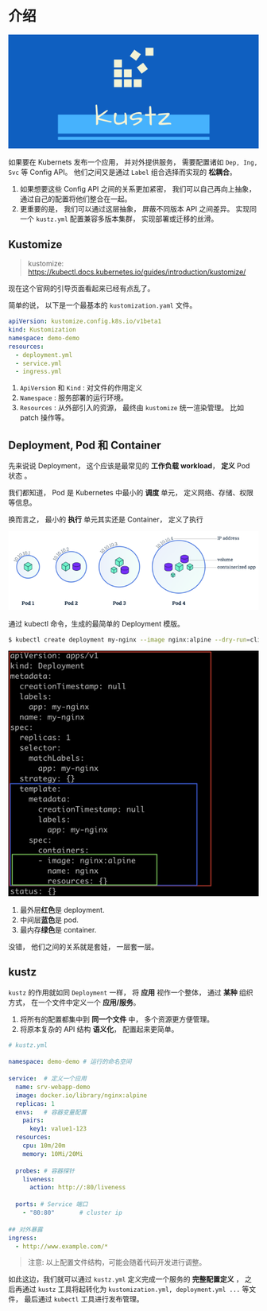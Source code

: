 # 介绍

![logo](/docs/img/kustz-logo.jpg)

如果要在 Kubernets 发布一个应用， 并对外提供服务， 需要配置诸如 `Dep, Ing, Svc` 等 Config API。 
他们之间又是通过 `Label` 组合选择而实现的 **松耦合**。

1. 如果想要这些 Config API 之间的关系更加紧密， 我们可以自己再向上抽象， 通过自己的配置将他们整合在一起。
2. 更重要的是， 我们可以通过这层抽象， 屏蔽不同版本 API 之间差异。 实现同一个 `kustz.yml` 配置兼容多版本集群， 实现部署或迁移的丝滑。

## Kustomize

> kustomize: https://kubectl.docs.kubernetes.io/guides/introduction/kustomize/

现在这个官网的引导页面看起来已经有点乱了。

简单的说， 以下是一个最基本的 `kustomization.yaml` 文件。

```yaml
apiVersion: kustomize.config.k8s.io/v1beta1
kind: Kustomization
namespace: demo-demo
resources:
  - deployment.yml
  - service.yml
  - ingress.yml
```

1. `ApiVersion` 和 `Kind` : 对文件的作用定义
2. `Namespace` : 服务部署的运行环境。
3. `Resources` : 从外部引入的资源， 最终由 `kustomize` 统一渲染管理。 比如 patch 操作等。


## Deployment, Pod 和 Container

先来说说 Deployment， 这个应该是最常见的 **工作负载 workload**， **定义** Pod 状态 。

我们都知道， Pod 是 Kubernetes 中最小的 **调度** 单元， 定义网络、存储、权限等信息。 

换而言之， 最小的 **执行** 单元其实还是 Container， 定义了执行

![pod](/docs/img/pod.png)


通过 kubectl 命令，生成的最简单的 Deployment 模版。

```bash
$ kubectl create deployment my-nginx --image nginx:alpine --dry-run=client -o yaml
```

![dep-pod-c](/docs/img/dep-pod-container.jpg)

1. 最外层**红色**是 deployment.
2. 中间层**蓝色**是 pod.
3. 最内存**绿色**是 container.

没错， 他们之间的关系就是套娃， 一层套一层。


## kustz

`kustz` 的作用就如同 `Deployment` 一样， 将 **应用** 视作一个整体， 通过 **某种** 组织方式， 在一个文件中定义一个 **应用/服务**。

1. 将所有的配置都集中到 **同一个文件** 中， 多个资源更方便管理。
2. 将原本复杂的 API 结构 **语义化**， 配置起来更简单。

```yaml
# kustz.yml

namespace: demo-demo # 运行的命名空间

service:  # 定义一个应用
  name: srv-webapp-demo
  image: docker.io/library/nginx:alpine
  replicas: 1
  envs:   # 容器变量配置
    pairs:
      key1: value1-123
  resources:
    cpu: 10m/20m
    memory: 10Mi/20Mi

  probes: # 容器探针
    liveness:
      action: http://:80/liveness

  ports: # Service 端口
    - "80:80"       # cluster ip

## 对外暴露
ingress:
  - http://www.example.com/*
```

> 注意: 以上配置文件结构，可能会随着代码开发进行调整。 

如此这边，我们就可以通过 `kustz.yml` 定义完成一个服务的 **完整配置定义** ， 之后再通过 `kustz` 工具将起转化为 `kustomization.yml, deployment.yml ...` 等文件， 最后通过 `kubectl` 工具进行发布管理。

